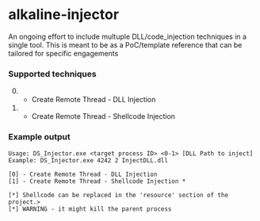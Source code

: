 # alkaline-injector

An ongoing effort to include multuple DLL/code_injection techniques in a single tool.
This is meant to be as a PoC/template reference that can be tailored for specific engagements

### Supported techniques

0. - Create Remote Thread - DLL Injection
1. - Create Remote Thread - Shellcode Injection 


### Example output 
```
Usage: DS_Injector.exe <target process ID> <0-1> [DLL Path to inject]
Example: DS_Injector.exe 4242 2 InjectDLL.dll

[0] - Create Remote Thread - DLL Injection
[1] - Create Remote Thread - Shellcode Injection *

[*] Shellcode can be replaced in the 'resource' section of the project.>
[*] WARNING - it might kill the parent process
```
